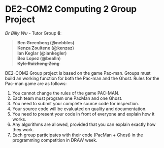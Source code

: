 # DE2-COM2 Computing 2 Group Project

*Dr Billy Wu* - Tutor Group **6**:  
> **Ben Greenberg (@nebbles)  
> Kenza Zouitene (@kenzaz)  
> Ian Keglar (@iankegler)  
> Bea Lopez (@bealln)  
> ~~Kyle Ruizheng Zeng~~**


DE2-COM2 Group project is based on the game Pac-man. Groups must build an working function for both the Pac-man and the Ghost. Rules for the Pac-man game are as follows:

1. You cannot change the rules of the game PAC-MAN.
2. Each team must program one PacMan and one Ghost.
3. You need to submit your complete source code for inspection.
4. Your source code will be evaluated on quality and documentation.
5. You need to present your code in front of everyone and explain how it works.
6. Any algorithms are allowed, provided that you can explain exactly how they work.
7. Each group participates with their code (PacMan + Ghost) in the programming competition in DRAW week.
